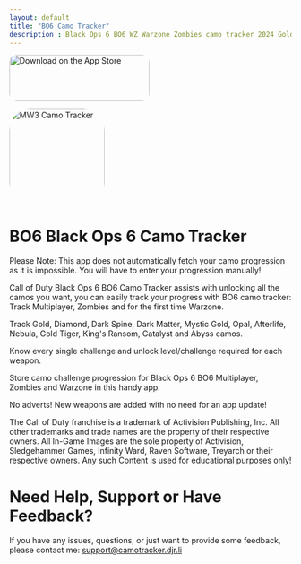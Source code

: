 ```yaml
---
layout: default
title: "BO6 Camo Tracker"
description : Black Ops 6 BO6 WZ Warzone Zombies camo tracker 2024 Gold Diamond Dark Spine Dark Matter Mystic Gold Opal Afterlife Nebula Gold Tiger King's Ransom Catalyst Abyss
---
```

<a href="https://apps.apple.com/us/app/bo6-camo-tracker/id6733240293" style="display: inline-block; overflow: hidden; border-radius: 13px; width: 250px; height: 83px;"><img src="https://tools.applemediaservices.com/api/badges/download-on-the-app-store/black/en-us?size=250x83&amp;releaseDate=1667692800" alt="Download on the App Store" style="border-radius: 13px; width: 250px; height: 83px;"></a>

<a href="https://apps.apple.com/us/app/bo6-camo-tracker/id6733240293" style="width: 170px; height: 170px; border-radius: 22%; overflow: hidden; display: inline-block; vertical-align: middle;"><img src="https://camotracker.djr.li/bo6.png" alt="MW3 Camo Tracker" style="width: 170px; height: 170px; border-radius: 22%; overflow: hidden; display: inline-block; vertical-align: middle;"></a>

# BO6 Black Ops 6 Camo Tracker
Please Note: This app does not automatically fetch your camo progression as it is impossible. You will have to enter your progression manually!

Call of Duty Black Ops 6 BO6 Camo Tracker assists with unlocking all the camos you want, you can easily track your progress with BO6 camo tracker: Track Multiplayer, Zombies and for the first time Warzone.

Track Gold, Diamond, Dark Spine, Dark Matter, Mystic Gold, Opal, Afterlife, Nebula, Gold Tiger, King's Ransom, Catalyst and Abyss camos.

Know every single challenge and unlock level/challenge required for each weapon.

Store camo challenge progression for Black Ops 6 BO6 Multiplayer, Zombies and Warzone in this handy app.

No adverts! New weapons are added with no need for an app update! 

The Call of Duty franchise is a trademark of Activision Publishing, Inc. All other trademarks and trade names are the property of their respective owners. All In-Game Images are the sole property of Activision, Sledgehammer Games, Infinity Ward, Raven Software, Treyarch or their respective owners. Any such Content is used for educational purposes only!

# Need Help, Support or Have Feedback?
If you have any issues, questions, or just want to provide some feedback, please contact me: <support@camotracker.djr.li>
